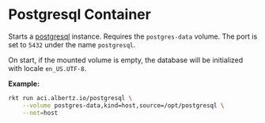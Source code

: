 # Postgresql Container
Starts a [postgresql](http://www.postgresql.org/) instance. Requires the `postgres-data` volume.
The port is set to `5432` under the name `postgresql`.

On start, if the mounted volume is empty, the database will be initialized with locale `en_US.UTF-8`.

**Example:**
```bash
rkt run aci.albertz.io/postgresql \
	--volume postgres-data,kind=host,source=/opt/postgresql \
	--net=host
```
